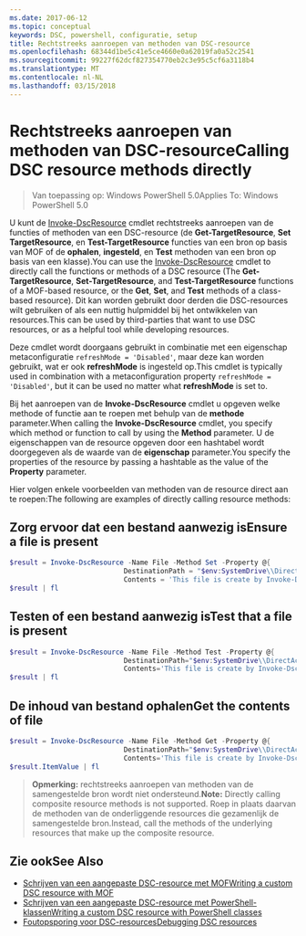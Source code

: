 ```yaml
---
ms.date: 2017-06-12
ms.topic: conceptual
keywords: DSC, powershell, configuratie, setup
title: Rechtstreeks aanroepen van methoden van DSC-resource
ms.openlocfilehash: 68344d1be5c41e5ce4660e0a62019fa0a52c2541
ms.sourcegitcommit: 99227f62dcf827354770eb2c3e95c5cf6a3118b4
ms.translationtype: MT
ms.contentlocale: nl-NL
ms.lasthandoff: 03/15/2018
---
```

# <a name="calling-dsc-resource-methods-directly"></a><span data-ttu-id="74cc1-103">Rechtstreeks aanroepen van methoden van DSC-resource</span><span class="sxs-lookup"><span data-stu-id="74cc1-103">Calling DSC resource methods directly</span></span>

><span data-ttu-id="74cc1-104">Van toepassing op: Windows PowerShell 5.0</span><span class="sxs-lookup"><span data-stu-id="74cc1-104">Applies To: Windows PowerShell 5.0</span></span>

<span data-ttu-id="74cc1-105">U kunt de [Invoke-DscResource](https://technet.microsoft.com/library/mt517869.aspx) cmdlet rechtstreeks aanroepen van de functies of methoden van een DSC-resource (de **Get-TargetResource**, **Set TargetResource**, en  **Test-TargetResource** functies van een bron op basis van MOF of de **ophalen**, **ingesteld**, en **Test** methoden van een bron op basis van een klasse).</span><span class="sxs-lookup"><span data-stu-id="74cc1-105">You can use the [Invoke-DscResource](https://technet.microsoft.com/library/mt517869.aspx) cmdlet to directly call the functions or methods of a DSC resource (The **Get-TargetResource**, **Set-TargetResource**, and **Test-TargetResource** functions of a MOF-based resource, or the **Get**, **Set**, and **Test** methods of a class-based resource).</span></span> <span data-ttu-id="74cc1-106">Dit kan worden gebruikt door derden die DSC-resources wilt gebruiken of als een nuttig hulpmiddel bij het ontwikkelen van resources.</span><span class="sxs-lookup"><span data-stu-id="74cc1-106">This can be used by third-parties that want to use DSC resources, or as a helpful tool while developing resources.</span></span> 

<span data-ttu-id="74cc1-107">Deze cmdlet wordt doorgaans gebruikt in combinatie met een eigenschap metaconfiguratie `refreshMode = 'Disabled'`, maar deze kan worden gebruikt, wat er ook **refreshMode** is ingesteld op.</span><span class="sxs-lookup"><span data-stu-id="74cc1-107">This cmdlet is typically used in combination with a metaconfiguration property `refreshMode = 'Disabled'`, but it can be used no matter what **refreshMode** is set to.</span></span>

<span data-ttu-id="74cc1-108">Bij het aanroepen van de **Invoke-DscResource** cmdlet u opgeven welke methode of functie aan te roepen met behulp van de **methode** parameter.</span><span class="sxs-lookup"><span data-stu-id="74cc1-108">When calling the **Invoke-DscResource** cmdlet, you specify which method or function to call by using the **Method** parameter.</span></span> <span data-ttu-id="74cc1-109">U de eigenschappen van de resource opgeven door een hashtabel wordt doorgegeven als de waarde van de **eigenschap** parameter.</span><span class="sxs-lookup"><span data-stu-id="74cc1-109">You specify the properties of the resource by passing a hashtable as the value of the **Property** parameter.</span></span>

<span data-ttu-id="74cc1-110">Hier volgen enkele voorbeelden van methoden van de resource direct aan te roepen:</span><span class="sxs-lookup"><span data-stu-id="74cc1-110">The following are examples of directly calling resource methods:</span></span>

## <a name="ensure-a-file-is-present"></a><span data-ttu-id="74cc1-111">Zorg ervoor dat een bestand aanwezig is</span><span class="sxs-lookup"><span data-stu-id="74cc1-111">Ensure a file is present</span></span>

```powershell
$result = Invoke-DscResource -Name File -Method Set -Property @{
                            DestinationPath = "$env:SystemDrive\\DirectAccess.txt";
                            Contents = 'This file is create by Invoke-DscResource'} -Verbose
$result | fl
```

## <a name="test-that-a-file-is-present"></a><span data-ttu-id="74cc1-112">Testen of een bestand aanwezig is</span><span class="sxs-lookup"><span data-stu-id="74cc1-112">Test that a file is present</span></span>

```powershell
$result = Invoke-DscResource -Name File -Method Test -Property @{
                            DestinationPath="$env:SystemDrive\\DirectAccess.txt";
                            Contents='This file is create by Invoke-DscResource'} -Verbose
$result | fl
```

## <a name="get-the-contents-of-file"></a><span data-ttu-id="74cc1-113">De inhoud van bestand ophalen</span><span class="sxs-lookup"><span data-stu-id="74cc1-113">Get the contents of file</span></span>

```powershell
$result = Invoke-DscResource -Name File -Method Get -Property @{
                            DestinationPath="$env:SystemDrive\\DirectAccess.txt";
                            Contents='This file is create by Invoke-DscResource'} -Verbose
$result.ItemValue | fl
```

><span data-ttu-id="74cc1-114">**Opmerking:** rechtstreeks aanroepen van methoden van de samengestelde bron wordt niet ondersteund.</span><span class="sxs-lookup"><span data-stu-id="74cc1-114">**Note:** Directly calling composite resource methods is not supported.</span></span> <span data-ttu-id="74cc1-115">Roep in plaats daarvan de methoden van de onderliggende resources die gezamenlijk de samengestelde bron.</span><span class="sxs-lookup"><span data-stu-id="74cc1-115">Instead, call the methods of the underlying resources that make up the composite resource.</span></span>

## <a name="see-also"></a><span data-ttu-id="74cc1-116">Zie ook</span><span class="sxs-lookup"><span data-stu-id="74cc1-116">See Also</span></span>
- [<span data-ttu-id="74cc1-117">Schrijven van een aangepaste DSC-resource met MOF</span><span class="sxs-lookup"><span data-stu-id="74cc1-117">Writing a custom DSC resource with MOF</span></span>](authoringResourceMOF.md) 
- [<span data-ttu-id="74cc1-118">Schrijven van een aangepaste DSC-resource met PowerShell-klassen</span><span class="sxs-lookup"><span data-stu-id="74cc1-118">Writing a custom DSC resource with PowerShell classes</span></span>](authoringResourceClass.md)
- [<span data-ttu-id="74cc1-119">Foutopsporing voor DSC-resources</span><span class="sxs-lookup"><span data-stu-id="74cc1-119">Debugging DSC resources</span></span>](debugResource.md)

